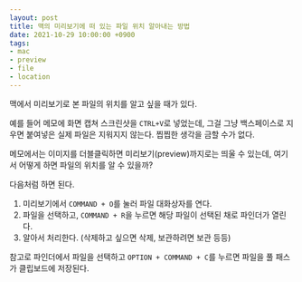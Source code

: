 ```yaml
---
layout: post
title: 맥의 미리보기에 떠 있는 파일 위치 알아내는 방법
date: 2021-10-29 10:00:00 +0900
tags:
- mac
- preview
- file
- location
---
```


맥에서 미리보기로 본 파일의 위치를 알고 싶을 때가 있다.

예를 들어 메모에 화면 캡쳐 스크린샷을 `CTRL+V`로 넣었는데, 그걸 그냥 백스페이스로 지우면 붙여넣은 실제 파일은 지워지지 않는다. 찝찝한 생각을 금할 수가 없다.

메모에서는 이미지를 더블클릭하면 미리보기(preview)까지로는 띄울 수 있는데, 여기서 어떻게 하면 파일의 위치를 알 수 있을까?

다음처럼 하면 된다.

1. 미리보기에서 `COMMAND + O`를 눌러 파일 대화상자를 연다.
2. 파일을 선택하고, `COMMAND + R`을 누르면 해당 파일이 선택된 채로 파인더가 열린다.
3. 알아서 처리한다. (삭제하고 싶으면 삭제, 보관하려면 보관 등등)

참고로 파인더에서 파일을 선택하고 `OPTION + COMMAND + C`를 누르면 파일을 풀 패스가 클립보드에 저장된다.

